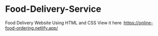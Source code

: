 # Food-Delivery-Service
Food Delivery Website Using HTML and CSS
View it here :https://online-food-ordering.netlify.app/
